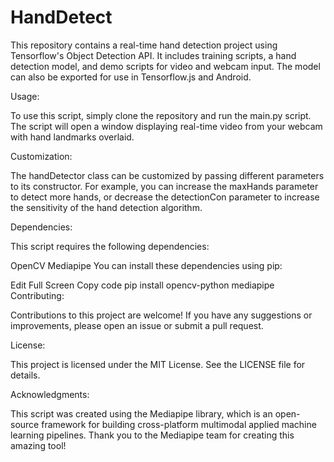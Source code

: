 # HandDetect
This repository contains a real-time hand detection project using Tensorflow's Object Detection API. It includes training scripts, a hand detection model, and demo scripts for video and webcam input. The model can also be exported for use in Tensorflow.js and Android.

Usage:

To use this script, simply clone the repository and run the main.py script. The script will open a window displaying real-time video from your webcam with hand landmarks overlaid.

Customization:

The handDetector class can be customized by passing different parameters to its constructor. For example, you can increase the maxHands parameter to detect more hands, or decrease the detectionCon parameter to increase the sensitivity of the hand detection algorithm.

Dependencies:

This script requires the following dependencies:

OpenCV
Mediapipe
You can install these dependencies using pip:

Edit
Full Screen
Copy code
pip install opencv-python mediapipe
Contributing:

Contributions to this project are welcome! If you have any suggestions or improvements, please open an issue or submit a pull request.

License:

This project is licensed under the MIT License. See the LICENSE file for details.

Acknowledgments:

This script was created using the Mediapipe library, which is an open-source framework for building cross-platform multimodal applied machine learning pipelines. Thank you to the Mediapipe team for creating this amazing tool!

